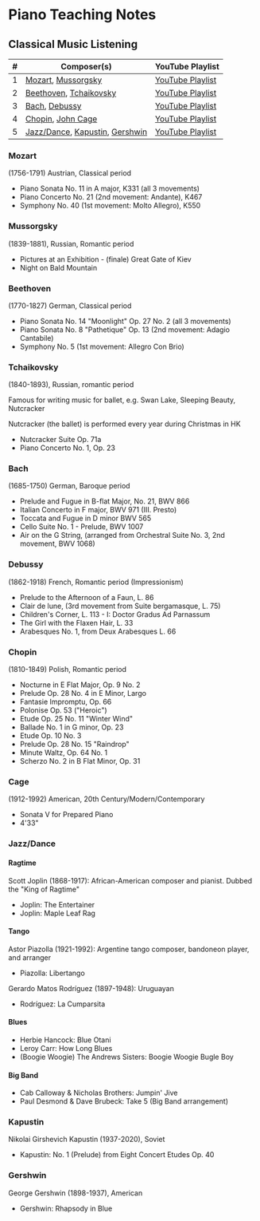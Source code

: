 # Piano Teaching Notes

## Classical Music Listening

| # | Composer(s) | YouTube Playlist |
| --- | --- | --- |
| 1 | [Mozart](#mozart), [Mussorgsky](#mussorgsky) | [YouTube Playlist](https://www.youtube.com/playlist?list=PL02hsFKY3Koh5oTSjLEtDsO-6biG6bzYp) |
| 2 | [Beethoven](#beethoven), [Tchaikovsky](#tchaikovsky) | [YouTube Playlist](https://www.youtube.com/playlist?list=PL02hsFKY3KohEUQvkq3n2A1XwTm-_8wsh) |
| 3 | [Bach](#bach), [Debussy](#debussy) | [YouTube Playlist](https://www.youtube.com/playlist?list=PL02hsFKY3KojzGqsZ5RsCQJ9UI9kTPBxS) |
| 4 | [Chopin](#chopin), [John Cage](#cage) | [YouTube Playlist](https://www.youtube.com/playlist?list=PL02hsFKY3KohANuJdHghxmbOSaLOx4a-p) |
| 5 | [Jazz/Dance](#jazzdance), [Kapustin](#kapustin), [Gershwin](#gershwin) | [YouTube Playlist](https://www.youtube.com/playlist?list=PL02hsFKY3KoiOp27HdbL82mAhGSbeYKjS) |

### Mozart

(1756-1791) Austrian, Classical period

- Piano Sonata No. 11 in A major, K331 (all 3 movements)
- Piano Concerto No. 21 (2nd movement: Andante), K467
- Symphony No. 40 (1st movement: Molto Allegro), K550

### Mussorgsky

(1839-1881), Russian, Romantic period

- Pictures at an Exhibition - (finale) Great Gate of Kiev
- Night on Bald Mountain

### Beethoven

(1770-1827) German, Classical period

- Piano Sonata No. 14 "Moonlight" Op. 27 No. 2 (all 3 movements)
- Piano Sonata No. 8 "Pathetique" Op. 13 (2nd movement: Adagio Cantabile)
- Symphony No. 5 (1st movement: Allegro Con Brio)

### Tchaikovsky

(1840-1893), Russian, romantic period

Famous for writing music for ballet, e.g. Swan Lake, Sleeping Beauty, Nutcracker

Nutcracker (the ballet) is performed every year during Christmas in HK

- Nutcracker Suite Op. 71a
- Piano Concerto No. 1, Op. 23

### Bach

(1685-1750) German, Baroque period

- Prelude and Fugue in B-flat Major, No. 21, BWV 866
- Italian Concerto in F major, BWV 971 (III. Presto)
- Toccata and Fugue in D minor BWV 565
- Cello Suite No. 1 - Prelude, BWV 1007
- Air on the G String, (arranged from Orchestral Suite No. 3, 2nd movement, BWV 1068)

### Debussy

(1862-1918) French, Romantic period (Impressionism)

- Prelude to the Afternoon of a Faun, L. 86
- Clair de lune, (3rd movement from Suite bergamasque, L. 75)
- Children's Corner, L. 113 - I: Doctor Gradus Ad Parnassum
- The Girl with the Flaxen Hair, L. 33
- Arabesques No. 1, from Deux Arabesques L. 66

### Chopin

(1810-1849) Polish, Romantic period

- Nocturne in E Flat Major, Op. 9 No. 2
- Prelude Op. 28 No. 4 in E Minor, Largo
- Fantasie Impromptu, Op. 66
- Polonise Op. 53 ("Heroic")
- Etude Op. 25 No. 11 "Winter Wind"
- Ballade No. 1 in G minor, Op. 23
- Etude Op. 10 No. 3
- Prelude Op. 28 No. 15 "Raindrop"
- Minute Waltz, Op. 64 No. 1
- Scherzo No. 2 in B Flat Minor, Op. 31

### Cage

(1912-1992) American, 20th Century/Modern/Contemporary

- Sonata V for Prepared Piano
- 4'33"

### Jazz/Dance

#### Ragtime

Scott Joplin (1868-1917): African-American composer and pianist. Dubbed the "King of Ragtime"

- Joplin: The Entertainer
- Joplin: Maple Leaf Rag

#### Tango

Astor Piazolla (1921-1992): Argentine tango composer, bandoneon player, and arranger

- Piazolla: Libertango

Gerardo Matos Rodríguez (1897-1948): Uruguayan

- Rodríguez: La Cumparsita

#### Blues

- Herbie Hancock: Blue Otani
- Leroy Carr: How Long Blues
- (Boogie Woogie) The Andrews Sisters: Boogie Woogie Bugle Boy

#### Big Band

- Cab Calloway & Nicholas Brothers: Jumpin' Jive
- Paul Desmond & Dave Brubeck: Take 5 (Big Band arrangement)

### Kapustin

Nikolai Girshevich Kapustin (1937-2020), Soviet

- Kapustin: No. 1 (Prelude) from Eight Concert Etudes Op. 40

### Gershwin

George Gershwin (1898-1937), American

- Gershwin: Rhapsody in Blue
